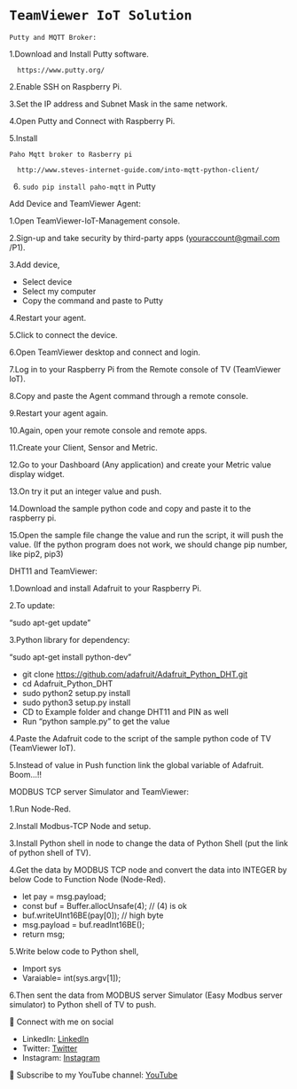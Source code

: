 # `TeamViewer IoT Solution`

`Putty and MQTT Broker:`

1.Download and Install Putty software.
```
  https://www.putty.org/
```

2.Enable SSH on Raspberry Pi.

3.Set the IP address and Subnet Mask in the same network.

4.Open Putty and Connect with Raspberry Pi.

5.Install
  ```
  Paho Mqtt broker to Rasberry pi
```
```
  http://www.steves-internet-guide.com/into-mqtt-python-client/
```

6. `sudo pip install paho-mqtt` in Putty 

Add Device and TeamViewer Agent:

1.Open TeamViewer-IoT-Management console.

2.Sign-up and take security by third-party apps (youraccount@gmail.com /P1).

3.Add device,

  -	Select device 
  -	Select my computer 
  -	Copy the command and paste to Putty

4.Restart your agent. 

5.Click to connect the device.

6.Open TeamViewer desktop and connect and login.

7.Log in to your Raspberry Pi from the Remote console of TV (TeamViewer IoT).

8.Copy and paste the Agent command through a remote console.

9.Restart your agent again.

10.Again, open your remote console and remote apps.

11.Create your Client, Sensor and Metric.

12.Go to your Dashboard (Any application) and create your Metric value display widget.

13.On try it put an integer value and push.

14.Download the sample python code and copy and paste it to the raspberry pi.

15.Open the sample file change the value and run the script, it will push the value.
(If the python program does not work, we should change pip number, like pip2, pip3)

DHT11 and TeamViewer:

1.Download and install Adafruit to your Raspberry Pi.

2.To update: 

  “sudo apt-get update”

3.Python library for dependency: 

  “sudo apt-get install python-dev”
  -	git clone https://github.com/adafruit/Adafruit_Python_DHT.git
  -	cd Adafruit_Python_DHT
  -	sudo python2 setup.py install
  -	sudo python3 setup.py install
  -	CD to Example folder and change DHT11 and PIN as well
  -	Run “python sample.py” to get the value

4.Paste the Adafruit code to the script of the sample python code of TV (TeamViewer IoT).

5.Instead of value in Push function link the global variable of Adafruit. Boom...!!

MODBUS TCP server Simulator and TeamViewer:

1.Run Node-Red.

2.Install Modbus-TCP Node and setup.

3.Install Python shell in node to change the data of Python Shell (put the link of python shell of TV).

4.Get the data by MODBUS TCP node and convert the data into INTEGER by below Code to Function Node (Node-Red).

  -	let pay = msg.payload;
  -	const buf = Buffer.allocUnsafe(4); // (4) is ok
  -	buf.writeUInt16BE(pay[0]); // high byte
  -	msg.payload = buf.readInt16BE();
  -	return msg;

5.Write below code to Python shell,

  -	Import sys
  -	Varaiable= int(sys.argv[1]);

6.Then sent the data from MODBUS server Simulator (Easy Modbus server simulator) to Python shell of TV to push.

🚩 Connect with me on social
- LinkedIn: [LinkedIn](https://www.linkedin.com/in/ariful-islam-arif-2987b51a3/)
- Twitter: [Twitter](https://twitter.com/arifulislam301)
- Instagram: [Instagram](https://www.instagram.com/ariful_mr_islam/)

🔔 Subscribe to my YouTube channel: [YouTube](https://www.youtube.com/channel/UCED68cm6nHaAlAk0h9I3yAQ)


